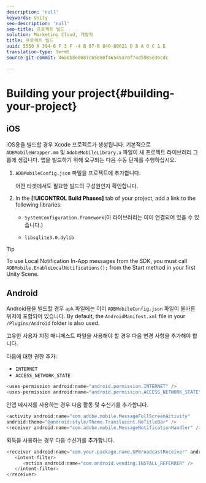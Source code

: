 ```yaml
---
description: 'null'
keywords: Unity
seo-description: 'null'
seo-title: 프로젝트 빌드
solution: Marketing Cloud, 개발자
title: 프로젝트 빌드
uuid: 5550 A 394-6 F 3 F -4 B 87-B 840-89621 D 8 A 0 C 1 E
translation-type: tm+mt
source-git-commit: 46a0b8e0087c65880f46545a78f74d5985e36cdc

---
```



# Building your project{#building-your-project}

## iOS

iOS용을 빌드할 경우 Xcode 프로젝트가 생성됩니다. 기본적으로 `ADBMobileWrapper.mm` 및 `AdobeMobileLibrary.a` 파일이 새 프로젝트 라이브러리 그룹에 생깁니다. 앱을 빌드하기 위해 요구되는 다음 수동 단계를 수행하십시오.

1. `ADBMobileConfig.json` 파일을 프로젝트에 추가합니다.

   어떤 타겟에서도 필요한 빌드의 구성원인지 확인합니다.

1. In the **[!UICONTROL Build Phases]** tab of your project, add a link to the following libraries:

   * `SystemConfiguration.framework`(이 라이브러리는 이미 연결되어 있을 수 있습니다.)

   * `libsqlite3.0.dylib`

>[!TIP]
>
>To use Local Notification In-App messages from the SDK, you must call `ADBMobile.EnableLocalNotifications();` from the Start method in your first Unity Scene.

## Android

Android용을 빌드할 경우 `apk` 파일에는 이미 `ADBMobileConfig.json` 파일이 올바른 위치에 포함되어 있습니다. By default, the `AndroidManifest.xml` file in your `/Plugins/Android` folder is also used.

고유한 사용자 지정 매니페스트 파일을 사용해야 할 경우 다음 변경 사항을 추가해야 합니다.

다음에 대한 권한 추가:

* `INTERNET`
* `ACCESS_NETWORK_STATE`

```java
<uses-permission android:name="android.permission.INTERNET" /> 
<uses-permission android:name="android.permission.ACCESS_NETWORK_STATE" />
```

인앱 메시지를 사용하는 경우 다음 활동 및 수신기를 추가합니다.

```java
<activity android:name="com.adobe.mobile.MessageFullScreenActivity"  
android:theme="@android:style/Theme.Translucent.NoTitleBar" /> 
<receiver android:name="com.adobe.mobile.MessageNotificationHandler" /> 
```

획득을 사용하는 경우 다음 수신기를 추가합니다.

```java
<receiver android:name="com.your.package.name.GPBroadcastReceiver" android:exported="true"> 
   <intent-filter> 
      <action android:name="com.android.vending.INSTALL_REFERRER" /> 
   </intent-filter> 
</receiver>
```
